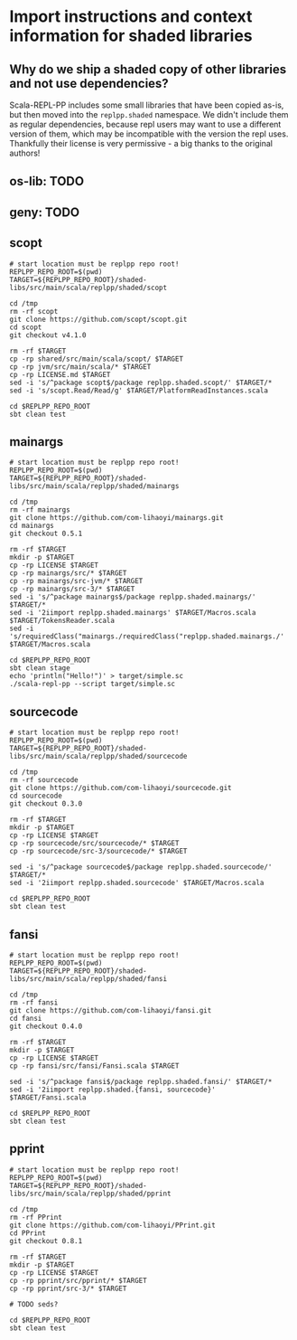# Import instructions and context information for shaded libraries

## Why do we ship a shaded copy of other libraries and not use dependencies?
Scala-REPL-PP includes some small libraries that have been copied as-is, but then moved into the `replpp.shaded` namespace. We didn't include them as regular dependencies, because repl users may want to use a different version of them, which may be incompatible with the version the repl uses. Thankfully their license is very permissive - a big thanks to the original authors!

## os-lib: TODO

## geny: TODO

## scopt
```
# start location must be replpp repo root!
REPLPP_REPO_ROOT=$(pwd)
TARGET=${REPLPP_REPO_ROOT}/shaded-libs/src/main/scala/replpp/shaded/scopt

cd /tmp
rm -rf scopt
git clone https://github.com/scopt/scopt.git
cd scopt
git checkout v4.1.0

rm -rf $TARGET
cp -rp shared/src/main/scala/scopt/ $TARGET
cp -rp jvm/src/main/scala/* $TARGET
cp -rp LICENSE.md $TARGET
sed -i 's/^package scopt$/package replpp.shaded.scopt/' $TARGET/*
sed -i 's/scopt.Read/Read/g' $TARGET/PlatformReadInstances.scala

cd $REPLPP_REPO_ROOT
sbt clean test
```

## mainargs
```
# start location must be replpp repo root!
REPLPP_REPO_ROOT=$(pwd)
TARGET=${REPLPP_REPO_ROOT}/shaded-libs/src/main/scala/replpp/shaded/mainargs

cd /tmp
rm -rf mainargs
git clone https://github.com/com-lihaoyi/mainargs.git
cd mainargs
git checkout 0.5.1

rm -rf $TARGET
mkdir -p $TARGET
cp -rp LICENSE $TARGET
cp -rp mainargs/src/* $TARGET
cp -rp mainargs/src-jvm/* $TARGET
cp -rp mainargs/src-3/* $TARGET
sed -i 's/^package mainargs$/package replpp.shaded.mainargs/' $TARGET/*
sed -i '2iimport replpp.shaded.mainargs' $TARGET/Macros.scala $TARGET/TokensReader.scala
sed -i 's/requiredClass("mainargs./requiredClass("replpp.shaded.mainargs./' $TARGET/Macros.scala

cd $REPLPP_REPO_ROOT
sbt clean stage
echo 'println("Hello!")' > target/simple.sc
./scala-repl-pp --script target/simple.sc
```

## sourcecode
```
# start location must be replpp repo root!
REPLPP_REPO_ROOT=$(pwd)
TARGET=${REPLPP_REPO_ROOT}/shaded-libs/src/main/scala/replpp/shaded/sourcecode

cd /tmp
rm -rf sourcecode
git clone https://github.com/com-lihaoyi/sourcecode.git
cd sourcecode
git checkout 0.3.0

rm -rf $TARGET
mkdir -p $TARGET
cp -rp LICENSE $TARGET
cp -rp sourcecode/src/sourcecode/* $TARGET
cp -rp sourcecode/src-3/sourcecode/* $TARGET

sed -i 's/^package sourcecode$/package replpp.shaded.sourcecode/' $TARGET/*
sed -i '2iimport replpp.shaded.sourcecode' $TARGET/Macros.scala

cd $REPLPP_REPO_ROOT
sbt clean test
```

## fansi
```
# start location must be replpp repo root!
REPLPP_REPO_ROOT=$(pwd)
TARGET=${REPLPP_REPO_ROOT}/shaded-libs/src/main/scala/replpp/shaded/fansi

cd /tmp
rm -rf fansi
git clone https://github.com/com-lihaoyi/fansi.git
cd fansi
git checkout 0.4.0

rm -rf $TARGET
mkdir -p $TARGET
cp -rp LICENSE $TARGET
cp -rp fansi/src/fansi/Fansi.scala $TARGET

sed -i 's/^package fansi$/package replpp.shaded.fansi/' $TARGET/*
sed -i '2iimport replpp.shaded.{fansi, sourcecode}' $TARGET/Fansi.scala

cd $REPLPP_REPO_ROOT
sbt clean test
```

## pprint
```
# start location must be replpp repo root!
REPLPP_REPO_ROOT=$(pwd)
TARGET=${REPLPP_REPO_ROOT}/shaded-libs/src/main/scala/replpp/shaded/pprint

cd /tmp
rm -rf PPrint
git clone https://github.com/com-lihaoyi/PPrint.git
cd PPrint
git checkout 0.8.1

rm -rf $TARGET
mkdir -p $TARGET
cp -rp LICENSE $TARGET
cp -rp pprint/src/pprint/* $TARGET
cp -rp pprint/src-3/* $TARGET

# TODO seds?

cd $REPLPP_REPO_ROOT
sbt clean test
```
